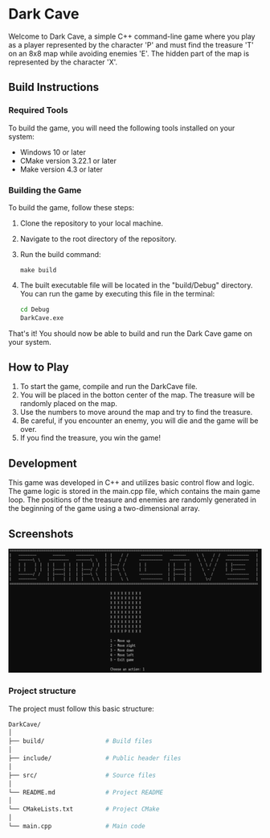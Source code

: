# Dark Cave

Welcome to Dark Cave, a simple C++ command-line game where you play as a player represented by the character 'P' and must find the treasure 'T' on an 8x8 map while avoiding enemies 'E'. The hidden part of the map is represented by the character 'X'.

## Build Instructions

### Required Tools

To build the game, you will need the following tools installed on your system:

- Windows 10 or later
- CMake version 3.22.1 or later
- Make version 4.3 or later

### Building the Game

To build the game, follow these steps:

1. Clone the repository to your local machine.
2. Navigate to the root directory of the repository.
3. Run the build command:

    ```shell
    make build
    ```

4. The built executable file will be located in the "build/Debug" directory. You can run the game by executing this file in the terminal:

    ```bash
    cd Debug
    DarkCave.exe
    ```

That's it! You should now be able to build and run the Dark Cave game on your system.

## How to Play

1. To start the game, compile and run the DarkCave file.
2. You will be placed in the botton center of the map. The treasure will be randomly placed on the map.
3. Use the numbers to move around the map and try to find the treasure.
4. Be careful, if you encounter an enemy, you will die and the game will be over.
5. If you find the treasure, you win the game!

## Development

This game was developed in C++ and utilizes basic control flow and logic. The game logic is stored in the main.cpp file, which contains the main game loop. The positions of the treasure and enemies are randomly generated in the beginning of the game using a two-dimensional array.

## Screenshots

![DarkCave](https://github.com/lucasOlivio/dark-cave/blob/main/images/darkcave.png)

### Project structure

The project must follow this basic structure:

``` sh
DarkCave/
│
├── build/                 # Build files
│
├── include/               # Public header files
│
├── src/                   # Source files
│
└── README.md              # Project README
│
└── CMakeLists.txt         # Project CMake
│
└── main.cpp               # Main code
```
